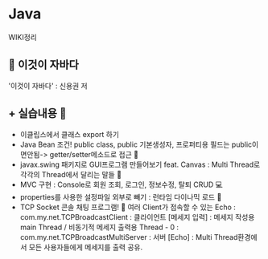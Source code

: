 # Java

WIKI정리

## :blue_book: 이것이 자바다
'이것이 자바다' : 신용권 저

## + 실습내용 :pushpin:
- 이클립스에서 클래스 export 하기
- Java Bean 조건! public class, public 기본생성자, 프로퍼티용 필드는 public이면안됨-> getter/setter메소드로 접근 🏉
- javax.swing 패키지로 GUI프로그램 만들어보기 feat. Canvas : Multi Thread로 각각의 Thread에서 달리는 말들 🐎
- MVC 구현 : Console로 회원 조회, 로그인, 정보수정, 탈퇴 CRUD 💻
- properties를 사용한 설정파일 외부로 빼기 : 런타임 다이나믹 로드 📑
- TCP Socket 콘솔 채팅 프로그램! 👯 여러 Client가 접속할 수 있는 Echo 
 : com.my.net.TCPBroadcastClient : 클라이언트 [메세지 입력] : 메세지 작성용 main Thread / 비동기적 메세지 출력용 Thread - 0
 : com.my.net.TCPBroadcastMultiServer : 서버 [Echo] : Multi Thread환경에서 모든 사용자들에게 메세지를 출력 공유.
